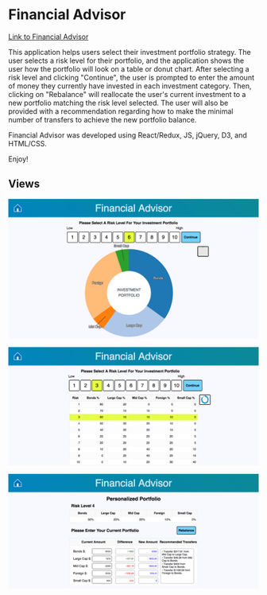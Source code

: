 # Financial Advisor

[Link to Financial Advisor](http://financial-advisor-beta.surge.sh/)

This application helps users select their investment portfolio strategy. The user selects a risk level for their portfolio, and the application shows the user how the portfolio will look on a table or donut chart. After selecting a risk level and clicking "Continue", the user is prompted to enter the amount of money they currently have invested in each investment category. Then, clicking on "Rebalance" will reallocate the user's current investment to a new portfolio matching the risk level selected. The user will also be provided with a recommendation regarding how to make the minimal number of transfers to achieve the new portfolio balance.

Financial Advisor was developed using React/Redux, JS, jQuery, D3, and HTML/CSS.

Enjoy!

## Views
![Financial Advisor Donut Chart](app/assets/donutchart.png)

![Financial Advisor Risk Level Table](app/assets/riskleveltable.png)

![Financial Advisor Personalized Portfolio](app/assets/personalized.png)
